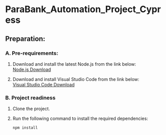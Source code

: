# ParaBank_Automation_Project_Cypress
## Preparation:

### A. Pre-requirements:

1. Download and install the latest Node.js from the link below:  
   [Node.js Download](https://nodejs.org/en/download)

2. Download and install Visual Studio Code from the link below:  
   [Visual Studio Code Download](https://code.visualstudio.com/download)

### B. Project readiness

1. Clone the project.
2. Run the following command to install the required dependencies:

   ```bash
   npm install

